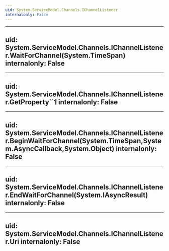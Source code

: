 ```yaml
---
uid: System.ServiceModel.Channels.IChannelListener
internalonly: False
---
```


---
uid: System.ServiceModel.Channels.IChannelListener.WaitForChannel(System.TimeSpan)
internalonly: False
---

---
uid: System.ServiceModel.Channels.IChannelListener.GetProperty``1
internalonly: False
---

---
uid: System.ServiceModel.Channels.IChannelListener.BeginWaitForChannel(System.TimeSpan,System.AsyncCallback,System.Object)
internalonly: False
---

---
uid: System.ServiceModel.Channels.IChannelListener.EndWaitForChannel(System.IAsyncResult)
internalonly: False
---

---
uid: System.ServiceModel.Channels.IChannelListener.Uri
internalonly: False
---
